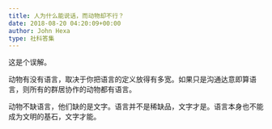 ```yaml
---
title: 人为什么能说话，而动物却不行？
date: 2018-08-20 04:20:09+00:00
author: John Hexa
type: 社科答集
---
```

这是个误解。

动物有没有语言，取决于你把语言的定义放得有多宽。如果只是沟通达意即算语言，则所有的群居协作的动物都有语言。

动物不缺语言，他们缺的是文字。语言并不是稀缺品，文字才是。语言本身也不能成为文明的基石，文字才能。


